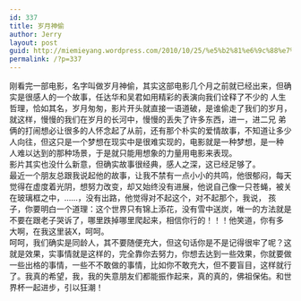 ```yaml
---
id: 337
title: 岁月神偷
author: Jerry
layout: post
guid: http://miemieyang.wordpress.com/2010/10/25/%e5%b2%81%e6%9c%88%e7%a5%9e%e5%81%b7
permalink: /?p=337
---
```

刚看完一部电影，名字叫做岁月神偷，其实这部电影几个月之前就已经出来，但确实是很感人的一个故事，任达华和吴君如用精彩的表演向我们诠释了不少的 人生哲理，恰如其名，岁月匆匆，影片开头就直接一语道破，是谁偷走了我们的岁月，就这样，慢慢的我们在岁月的长河中，慢慢的丢失了许多东西，进一，进二兄 弟俩的打闹想必让很多的人怀念起了从前，还有那个朴实的爱情故事，不知道让多少人向往，但这只是一个梦想在现实中是很难实现的，电影就是一种梦想，是一种 人难以达到的那种场景，于是就只能用想象的力量用电影来表现。  
影片其实也没什么新意，但确实故事很经典，感人之深，这已经足够了。  
最近一个朋友总跟我说起他的故事，让我不禁有一点小小的共鸣，他很郁闷，每天觉得在虚度着光阴，想努力改变，却又始终没有进展，他说自己像一只苍蝇，被关 在玻璃框之中，……，没有出路，他觉得对不起这个，对不起那个，我说， 孩子，你要明白一个道理：这个世界只有锦上添花，没有雪中送炭，唯一的方法就是不要在跟老子哭诉了，哪里跌掉哪里爬起来，相信你行的！！！他笑道，你有多 大啊，在我这里装X，呵呵。  
呵呵，我们确实是同龄人，其不要随便充大，但这句话你是不是记得很牢了呢？这就是效果，实事情就是这样的，完全靠你去努力，你想去达到一些效果，你就要做 一些出格的事情，一些不不敢做的事情，比如你不敢充大，但不要盲目，这样就行了。我真的希望，我，我的失意朋友们都能振作起来，真的真的，佛祖保佑。和世 界杯一起进步，引以狂潮！